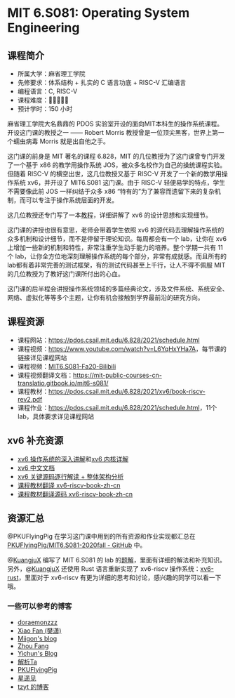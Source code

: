 # MIT 6.S081: Operating System Engineering

## 课程简介

- 所属大学：麻省理工学院
- 先修要求：体系结构 + 扎实的 C 语言功底 + RISC-V 汇编语言
- 编程语言：C, RISC-V
- 课程难度：🌟🌟🌟🌟🌟
- 预计学时：150 小时

麻省理工学院大名鼎鼎的 PDOS 实验室开设的面向MIT本科生的操作系统课程。开设这门课的教授之一 —— Robert Morris 教授曾是一位顶尖黑客，世界上第一个蠕虫病毒 Morris 就是出自他之手。

这门课的前身是 MIT 著名的课程 6.828，MIT 的几位教授为了这门课曾专门开发了一个基于 x86 的教学用操作系统 JOS，被众多名校作为自己的操统课程实验。但随着 RISC-V 的横空出世，这几位教授又基于 RISC-V 开发了一个新的教学用操作系统 xv6，并开设了 MIT6.S081 这门课。由于 RISC-V 轻便易学的特点，学生不需要像此前 JOS 一样纠结于众多 x86 “特有的”为了兼容而遗留下来的复杂机制，而可以专注于操作系统层面的开发。

这几位教授还专门写了一本[教程](https://pdos.csail.mit.edu/6.828/2021/xv6/book-riscv-rev2.pdf)，详细讲解了 xv6 的设计思想和实现细节。

这门课的讲授也很有意思，老师会带着学生依照 xv6 的源代码去理解操作系统的众多机制和设计细节，而不是停留于理论知识。每周都会有一个 lab，让你在 xv6 上增加一些新的机制和特性，非常注重学生动手能力的培养。整个学期一共有 11 个 lab，让你全方位地深刻理解操作系统的每个部分，非常有成就感。而且所有的lab都有着非常完善的测试框架，有的测试代码甚至上千行，让人不得不佩服 MIT 的几位教授为了教好这门课所付出的心血。

这门课的后半程会讲授操作系统领域的多篇经典论文，涉及文件系统、系统安全、网络、虚拟化等等多个主题，让你有机会接触到学界最前沿的研究方向。

## 课程资源

- 课程网站：<https://pdos.csail.mit.edu/6.828/2021/schedule.html>
- 课程视频：<https://www.youtube.com/watch?v=L6YqHxYHa7A>，每节课的链接详见课程网站 
- 课程视频：[MIT6.S081-Fa20-Bilibili](https://www.bilibili.com/video/BV1rS4y1n7y1)
- 课程视频翻译文档：<https://mit-public-courses-cn-translatio.gitbook.io/mit6-s081/>
- 课程教材：<https://pdos.csail.mit.edu/6.828/2021/xv6/book-riscv-rev2.pdf>
- 课程作业：<https://pdos.csail.mit.edu/6.828/2021/schedule.html>，11个lab，具体要求详见课程网站

## xv6 补充资源

- [xv6 操作系统的深入讲解](https://www.bilibili.com/video/BV1QS4y1z7yE/)和[xv6 内核详解](https://www.bilibili.com/video/BV138xuevELE)
- [xv6 中文文档](https://th0ar.gitbooks.io/xv6-chinese/content/index.html)
- [xv6 关键源码逐行解读 + 整体架构分析](https://www.youtube.com/playlist?list=PLbtzT1TYeoMhTPzyTZboW_j7TPAnjv9XB)
- [课程教材翻译 xv6-riscv-book-zh-cn](https://blog.betteryuan.top/archives/xv6-riscv-book-zh-cn)
- [课程教材翻译源码 xv6-riscv-book-zh-cn](https://github.com/HelloYJohn/xv6-riscv-book-zh-cn.git)

## 资源汇总

@PKUFlyingPig 在学习这门课中用到的所有资源和作业实现都汇总在 [PKUFlyingPig/MIT6.S081-2020fall - GitHub][github_pkuflyingpig] 中。

@[KuangjuX] 编写了 MIT 6.S081 的 lab 的[题解][solution_kuangjux]，里面有详细的解法和补充知识。另外，@[KuangjuX] 还使用 Rust 语言重新实现了 xv6-riscv 操作系统：[xv6-rust]，里面对于 xv6-riscv 有更为详细的思考和讨论，感兴趣的同学可以看一下哦。

[github_pkuflyingpig]: https://github.com/PKUFlyingPig/MIT6.S081-2020fall
[KuangjuX]: https://github.com/KuangjuX
[solution_kuangjux]: https://github.com/KuangjuX/xv6-riscv-solution
[xv6-rust]: https://github.com/Ko-oK-OS/xv6-rust
[Xv6 for RISC-V]: https://github.com/mit-pdos/xv6-riscv

### 一些可以参考的博客

- [doraemonzzz](http://doraemonzzz.com/tags/6-S081/)
- [Xiao Fan (樊潇)](https://fanxiao.tech/posts/2021-03-02-mit-6s081-notes/)
- [Miigon's blog](https://blog.miigon.net/categories/mit6-s081/)
- [Zhou Fang](https://walkerzf.github.io/categories/6-S081/index.html)
- [Yichun's Blog](https://www.yichuny.page/tags/Operating%20System)
- [解析Ta](https://blog.csdn.net/u013577996/article/details/108679997)
- [PKUFlyingPig](https://github.com/PKUFlyingPig/MIT6.S081-2020fall)
- [星遥见](https://www.cnblogs.com/weijunji/tag/XV6/)
- [tzyt 的博客](https://ttzytt.com/tags/xv6/)
